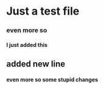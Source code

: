 # Just a test file

### even more so

#### I just added this


## added new line


#### even more so some stupid changes
